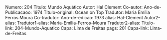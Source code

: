 Numero: 204
Titulo: Mundo Aquático
Autor: Hal Clement
Co-autor: 
Ano-de-Publicacaoo: 1974
Titulo-original: Ocean on Top
Tradutor: Maria Emília Ferros Moura
Co-tradutor: 
Ano-de-edicao: 1973
alias: Hal-Clement
Autor2-alias: 
Tradutor1-alias: Maria-Emilia-Ferros-Moura
Tradutor2-alias: 
Titulo-link: 204-Mundo-Aquatico
Capa: Lima de Freitas
pags: 201
Capa-link: Lima-de-Freitas